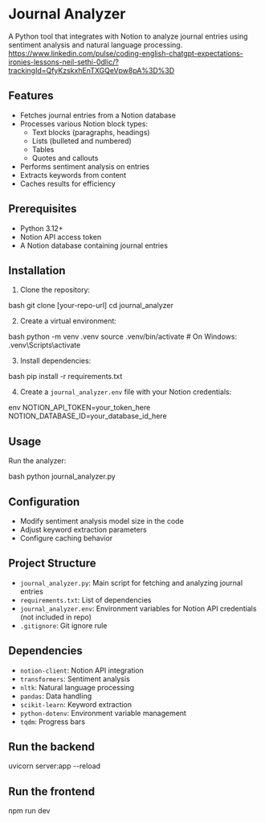 # Journal Analyzer

A Python tool that integrates with Notion to analyze journal entries using sentiment analysis and natural language processing.
https://www.linkedin.com/pulse/coding-english-chatgpt-expectations-ironies-lessons-neil-sethi-0dlic/?trackingId=QfyKzskxhEnTXGQeVpw8pA%3D%3D

## Features
- Fetches journal entries from a Notion database
- Processes various Notion block types:
  - Text blocks (paragraphs, headings)
  - Lists (bulleted and numbered)
  - Tables
  - Quotes and callouts
- Performs sentiment analysis on entries
- Extracts keywords from content
- Caches results for efficiency

## Prerequisites
- Python 3.12+
- Notion API access token
- A Notion database containing journal entries

## Installation

1. Clone the repository:

bash
git clone [your-repo-url]
cd journal_analyzer

2. Create a virtual environment:

bash
python -m venv .venv
source .venv/bin/activate # On Windows: .venv\Scripts\activate


3. Install dependencies:

bash
pip install -r requirements.txt

4. Create a `journal_analyzer.env` file with your Notion credentials:

env
NOTION_API_TOKEN=your_token_here
NOTION_DATABASE_ID=your_database_id_here


## Usage
Run the analyzer:

bash
python journal_analyzer.py

## Configuration
- Modify sentiment analysis model size in the code
- Adjust keyword extraction parameters
- Configure caching behavior

## Project Structure
- `journal_analyzer.py`: Main script for fetching and analyzing journal entries
- `requirements.txt`: List of dependencies
- `journal_analyzer.env`: Environment variables for Notion API credentials (not included in repo)
- `.gitignore`: Git ignore rule

## Dependencies
- `notion-client`: Notion API integration
- `transformers`: Sentiment analysis
- `nltk`: Natural language processing
- `pandas`: Data handling
- `scikit-learn`: Keyword extraction
- `python-dotenv`: Environment variable management
- `tqdm`: Progress bars

## Run the backend
uvicorn server:app --reload

## Run the frontend
npm run dev
